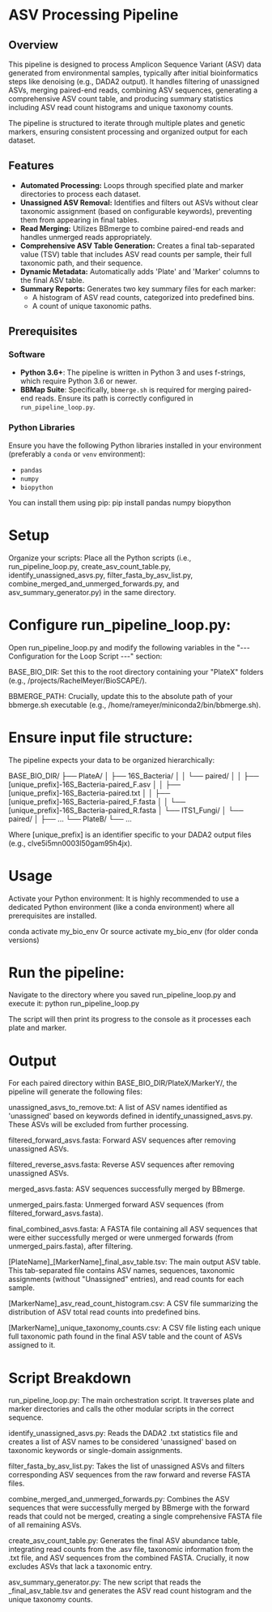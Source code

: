 # ASV Processing Pipeline

## Overview
This pipeline is designed to process Amplicon Sequence Variant (ASV) data generated from environmental samples, typically after initial bioinformatics steps like denoising (e.g., DADA2 output). It handles filtering of unassigned ASVs, merging paired-end reads, combining ASV sequences, generating a comprehensive ASV count table, and producing summary statistics including ASV read count histograms and unique taxonomy counts.

The pipeline is structured to iterate through multiple plates and genetic markers, ensuring consistent processing and organized output for each dataset.

## Features
* **Automated Processing:** Loops through specified plate and marker directories to process each dataset.
* **Unassigned ASV Removal:** Identifies and filters out ASVs without clear taxonomic assignment (based on configurable keywords), preventing them from appearing in final tables.
* **Read Merging:** Utilizes BBmerge to combine paired-end reads and handles unmerged reads appropriately.
* **Comprehensive ASV Table Generation:** Creates a final tab-separated value (TSV) table that includes ASV read counts per sample, their full taxonomic path, and their sequence.
* **Dynamic Metadata:** Automatically adds 'Plate' and 'Marker' columns to the final ASV table.
* **Summary Reports:** Generates two key summary files for each marker:
    * A histogram of ASV read counts, categorized into predefined bins.
    * A count of unique taxonomic paths.

## Prerequisites

### Software
* **Python 3.6+**: The pipeline is written in Python 3 and uses f-strings, which require Python 3.6 or newer.
* **BBMap Suite**: Specifically, `bbmerge.sh` is required for merging paired-end reads. Ensure its path is correctly configured in `run_pipeline_loop.py`.

### Python Libraries
Ensure you have the following Python libraries installed in your environment (preferably a `conda` or `venv` environment):
* `pandas`
* `numpy`
* `biopython`

You can install them using pip:
pip install pandas numpy biopython

# Setup

Organize your scripts:
Place all the Python scripts (i.e., run_pipeline_loop.py, create_asv_count_table.py, identify_unassigned_asvs.py, filter_fasta_by_asv_list.py, combine_merged_and_unmerged_forwards.py, and asv_summary_generator.py) in the same directory.

# Configure run_pipeline_loop.py:
Open run_pipeline_loop.py and modify the following variables in the "--- Configuration for the Loop Script ---" section:

BASE_BIO_DIR: Set this to the root directory containing your "PlateX" folders (e.g., /projects/RachelMeyer/BioSCAPE/).

BBMERGE_PATH: Crucially, update this to the absolute path of your bbmerge.sh executable (e.g., /home/rameyer/miniconda2/bin/bbmerge.sh).

# Ensure input file structure:
The pipeline expects your data to be organized hierarchically:

BASE_BIO_DIR/
├── PlateA/
│   ├── 16S_Bacteria/
│   │   └── paired/
│   │       ├── [unique_prefix]-16S_Bacteria-paired_F.asv
│   │       ├── [unique_prefix]-16S_Bacteria-paired.txt
│   │       ├── [unique_prefix]-16S_Bacteria-paired_F.fasta
│   │       └── [unique_prefix]-16S_Bacteria-paired_R.fasta
│   └── ITS1_Fungi/
│       └── paired/
│           ├── ...
└── PlateB/
    └── ...

Where [unique_prefix] is an identifier specific to your DADA2 output files (e.g., clve5i5mn0003l50gam95h4jx).

# Usage
Activate your Python environment:
It is highly recommended to use a dedicated Python environment (like a conda environment) where all prerequisites are installed.

conda activate my_bio_env
Or source activate my_bio_env (for older conda versions)

# Run the pipeline:
Navigate to the directory where you saved run_pipeline_loop.py and execute it:
python run_pipeline_loop.py

The script will then print its progress to the console as it processes each plate and marker.

# Output
For each paired directory within BASE_BIO_DIR/PlateX/MarkerY/, the pipeline will generate the following files:

unassigned_asvs_to_remove.txt: A list of ASV names identified as 'unassigned' based on keywords defined in identify_unassigned_asvs.py. These ASVs will be excluded from further processing.

filtered_forward_asvs.fasta: Forward ASV sequences after removing unassigned ASVs.

filtered_reverse_asvs.fasta: Reverse ASV sequences after removing unassigned ASVs.

merged_asvs.fasta: ASV sequences successfully merged by BBmerge.

unmerged_pairs.fasta: Unmerged forward ASV sequences (from filtered_forward_asvs.fasta).

final_combined_asvs.fasta: A FASTA file containing all ASV sequences that were either successfully merged or were unmerged forwards (from unmerged_pairs.fasta), after filtering.

[PlateName]_[MarkerName]_final_asv_table.tsv: The main output ASV table. This tab-separated file contains ASV names, sequences, taxonomic assignments (without "Unassigned" entries), and read counts for each sample.

[MarkerName]_asv_read_count_histogram.csv: A CSV file summarizing the distribution of ASV total read counts into predefined bins.

[MarkerName]_unique_taxonomy_counts.csv: A CSV file listing each unique full taxonomic path found in the final ASV table and the count of ASVs assigned to it.

# Script Breakdown
run_pipeline_loop.py: The main orchestration script. It traverses plate and marker directories and calls the other modular scripts in the correct sequence.

identify_unassigned_asvs.py: Reads the DADA2 .txt statistics file and creates a list of ASV names to be considered 'unassigned' based on taxonomic keywords or single-domain assignments.

filter_fasta_by_asv_list.py: Takes the list of unassigned ASVs and filters corresponding ASV sequences from the raw forward and reverse FASTA files.

combine_merged_and_unmerged_forwards.py: Combines the ASV sequences that were successfully merged by BBmerge with the forward reads that could not be merged, creating a single comprehensive FASTA file of all remaining ASVs.

create_asv_count_table.py: Generates the final ASV abundance table, integrating read counts from the .asv file, taxonomic information from the .txt file, and ASV sequences from the combined FASTA. Crucially, it now excludes ASVs that lack a taxonomic entry.

asv_summary_generator.py: The new script that reads the _final_asv_table.tsv and generates the ASV read count histogram and the unique taxonomy counts.




